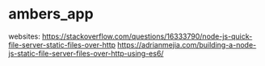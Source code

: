 # ambers_app
websites: https://stackoverflow.com/questions/16333790/node-js-quick-file-server-static-files-over-http
https://adrianmejia.com/building-a-node-js-static-file-server-files-over-http-using-es6/
